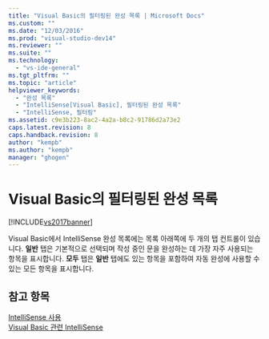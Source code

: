 ```yaml
---
title: "Visual Basic의 필터링된 완성 목록 | Microsoft Docs"
ms.custom: ""
ms.date: "12/03/2016"
ms.prod: "visual-studio-dev14"
ms.reviewer: ""
ms.suite: ""
ms.technology: 
  - "vs-ide-general"
ms.tgt_pltfrm: ""
ms.topic: "article"
helpviewer_keywords: 
  - "완성 목록"
  - "IntelliSense[Visual Basic], 필터링된 완성 목록"
  - "IntelliSense, 필터링"
ms.assetid: c9e3b223-8ac2-4a2a-b8c2-91786d2a73e2
caps.latest.revision: 8
caps.handback.revision: 8
author: "kempb"
ms.author: "kempb"
manager: "ghogen"
---
```

# Visual Basic의 필터링된 완성 목록
[!INCLUDE[vs2017banner](../code-quality/includes/vs2017banner.md)]

Visual Basic에서 IntelliSense 완성 목록에는 목록 아래쪽에 두 개의 탭 컨트롤이 있습니다.  **일반** 탭은 기본적으로 선택되며 작성 중인 문을 완성하는 데 가장 자주 사용되는 항목을 표시합니다.  **모두** 탭은 **일반** 탭에도 있는 항목을 포함하여 자동 완성에 사용할 수 있는 모든 항목을 표시합니다.  
  
## 참고 항목  
 [IntelliSense 사용](../ide/using-intellisense.md)   
 [Visual Basic 관련 IntelliSense](../ide/visual-basic-specific-intellisense.md)